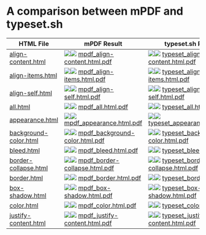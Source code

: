 
# A comparison between mPDF and typeset.sh

HTML File | mPDF Result | typeset.sh Result
------------ | ------------- | -------------
[align-content.html](html/align-content.html) | ![](result/mpdf_align-content.html-0.png)![](result/mpdf_align-content.html.png) [mpdf_align-content.html.pdf](result/mpdf_align-content.html.pdf) | ![](result/typeset_align-content.html-0.png)![](result/typeset_align-content.html.png) [typeset_align-content.html.pdf](result/typeset_align-content.html.pdf)
[align-items.html](html/align-items.html) | ![](result/mpdf_align-items.html-0.png)![](result/mpdf_align-items.html.png) [mpdf_align-items.html.pdf](result/mpdf_align-items.html.pdf) | ![](result/typeset_align-items.html-0.png)![](result/typeset_align-items.html.png) [typeset_align-items.html.pdf](result/typeset_align-items.html.pdf)
[align-self.html](html/align-self.html) | ![](result/mpdf_align-self.html-0.png)![](result/mpdf_align-self.html.png) [mpdf_align-self.html.pdf](result/mpdf_align-self.html.pdf) | ![](result/typeset_align-self.html-0.png)![](result/typeset_align-self.html.png) [typeset_align-self.html.pdf](result/typeset_align-self.html.pdf)
[all.html](html/all.html) | ![](result/mpdf_all.html-0.png)![](result/mpdf_all.html.png) [mpdf_all.html.pdf](result/mpdf_all.html.pdf) | ![](result/typeset_all.html-0.png)![](result/typeset_all.html.png) [typeset_all.html.pdf](result/typeset_all.html.pdf)
[appearance.html](html/appearance.html) | ![](result/mpdf_appearance.html-0.png)![](result/mpdf_appearance.html.png) [mpdf_appearance.html.pdf](result/mpdf_appearance.html.pdf) | ![](result/typeset_appearance.html-0.png)![](result/typeset_appearance.html.png) [typeset_appearance.html.pdf](result/typeset_appearance.html.pdf)
[background-color.html](html/background-color.html) | ![](result/mpdf_background-color.html-0.png)![](result/mpdf_background-color.html.png) [mpdf_background-color.html.pdf](result/mpdf_background-color.html.pdf) | ![](result/typeset_background-color.html-0.png)![](result/typeset_background-color.html.png) [typeset_background-color.html.pdf](result/typeset_background-color.html.pdf)
[bleed.html](html/bleed.html) | ![](result/mpdf_bleed.html-0.png)![](result/mpdf_bleed.html.png) [mpdf_bleed.html.pdf](result/mpdf_bleed.html.pdf) | ![](result/typeset_bleed.html-0.png)![](result/typeset_bleed.html.png) [typeset_bleed.html.pdf](result/typeset_bleed.html.pdf)
[border-collapse.html](html/border-collapse.html) | ![](result/mpdf_border-collapse.html-0.png)![](result/mpdf_border-collapse.html.png) [mpdf_border-collapse.html.pdf](result/mpdf_border-collapse.html.pdf) | ![](result/typeset_border-collapse.html-0.png)![](result/typeset_border-collapse.html.png) [typeset_border-collapse.html.pdf](result/typeset_border-collapse.html.pdf)
[border.html](html/border.html) | ![](result/mpdf_border.html-0.png)![](result/mpdf_border.html.png) [mpdf_border.html.pdf](result/mpdf_border.html.pdf) | ![](result/typeset_border.html-0.png)![](result/typeset_border.html.png) [typeset_border.html.pdf](result/typeset_border.html.pdf)
[box-shadow.html](html/box-shadow.html) | ![](result/mpdf_box-shadow.html-0.png)![](result/mpdf_box-shadow.html.png) [mpdf_box-shadow.html.pdf](result/mpdf_box-shadow.html.pdf) | ![](result/typeset_box-shadow.html-0.png)![](result/typeset_box-shadow.html.png) [typeset_box-shadow.html.pdf](result/typeset_box-shadow.html.pdf)
[color.html](html/color.html) | ![](result/mpdf_color.html-0.png)![](result/mpdf_color.html.png) [mpdf_color.html.pdf](result/mpdf_color.html.pdf) | ![](result/typeset_color.html-0.png)![](result/typeset_color.html.png) [typeset_color.html.pdf](result/typeset_color.html.pdf)
[justify-content.html](html/justify-content.html) | ![](result/mpdf_justify-content.html-0.png)![](result/mpdf_justify-content.html.png) [mpdf_justify-content.html.pdf](result/mpdf_justify-content.html.pdf) | ![](result/typeset_justify-content.html-0.png)![](result/typeset_justify-content.html.png) [typeset_justify-content.html.pdf](result/typeset_justify-content.html.pdf)
